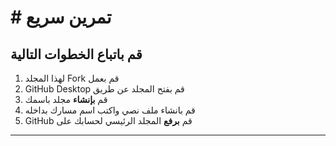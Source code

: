 # # تمرين سريع

##  قم باتباع الخطوات التالية

1. لهذا المجلد Fork قم بعمل
2. GitHub Desktop قم بفتح المجلد عن طريق  
3. قم **بإنشاء** مجلد باسمك 
4. قم بانشاء ملف نصي واكتب اسم مسارك بداخله
5. GitHub قم **برفع** المجلد الرئيسي لحسابك على 
-------------------
